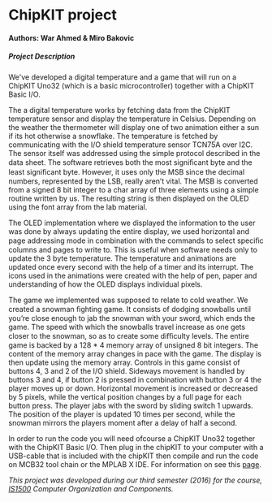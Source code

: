 # ChipKIT project
#### Authors: War Ahmed & Miro Bakovic

##### Project Description
We've developed a digital temperature and a game that will run on a ChipKIT Uno32 (which is a basic microcontroller) together with a ChipKIT Basic I/O.

The a digital temperature works by fetching data from the ChipKIT temperature sensor and display the temperature in Celsius. Depending on the weather the thermometer will display one of two animation either a sun if its hot otherwise a snowflake. The temperature is fetched by communicating with the I/O shield temperature sensor TCN75A over I2C. The sensor itself was addressed using the simple protocol described in the data sheet. The software retrieves both the most signiﬁcant byte and the least signiﬁcant byte. However, it uses only the MSB since the decimal numbers, represented by the LSB, really aren’t vital. The MSB is converted from a signed 8 bit integer to a char array of three elements using a simple routine written by us. The resulting string is then displayed on the OLED using the font array from the lab material.

The OLED implementation where we displayed the information to the user was done by always updating the entire display, we used horizontal and page addressing mode in combination with the commands to select speciﬁc columns and pages to write to. This is useful when software needs only to update the 3 byte temperature. The temperature and animations are updated once every second with the help of a timer and its interrupt. The icons used in the animations were created with the help of pen, paper and understanding of how the OLED displays individual pixels.

The game we implemented was supposed to relate to cold weather. We created a snowman ﬁghting game. It consists of dodging snowballs until you’re close enough to jab the snowman with your sword, which ends the game. The speed with which the snowballs travel increase as one gets closer to the snowman, so as to create some diﬃculty levels. The entire game is backed by a 128 * 4 memory array of unsigned 8 bit integers. The content of the memory array changes in pace with the game. The display is then update using the memory array. Controls in this game consist of buttons 4, 3 and 2 of the I/O shield. Sideways movement is handled by buttons 3 and 4, if button 2 is pressed in combination with button 3 or 4 the player moves up or down. Horizontal movement is increased or decreased by 5 pixels, while the vertical position changes by a full page for each button press. The player jabs with the sword by sliding switch 1 upwards. The position of the player is updated 10 times per second, while the snowman mirrors the players moment after a delay of half a second.

In order to run the code you will need ofcourse a ChipKIT Uno32 together with the ChipKIT Basic I/O. Then plug in the chipKIT to your computer with a USB-cable that is included with the chipKIT then compile and run the code on MCB32 tool chain or the MPLAB X IDE. For information on see this [page](https://kth.instructure.com/courses/2535/pages/chipkit-slash-mcb32-toolchain-faq).

_This project was developed during our third semester (2016) for the course, [IS1500](https://www.kth.se/student/kurser/kurs/IS1500?l=en) Computer Organization and Components._
